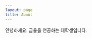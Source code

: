 ```yaml
---
layout: page
title: About
---
```


<div style="font-size: 0.9rem; font-weight:300; line-height: 1.6rem;">

안녕하세요. 금융을 전공하는 대학생입니다.

</div>

